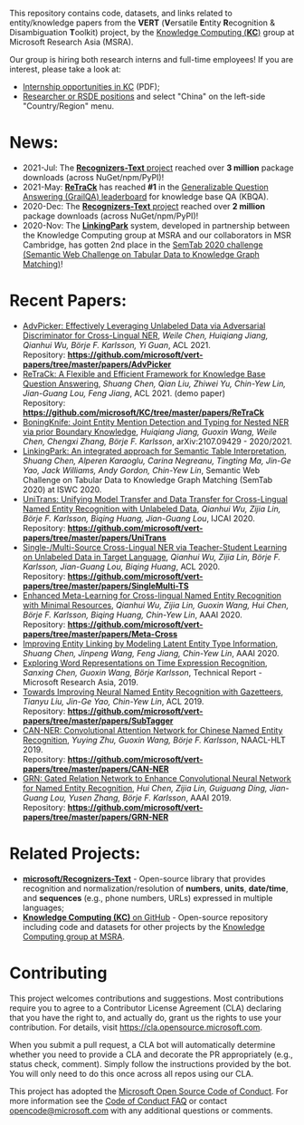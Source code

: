 This repository contains code, datasets, and links related to entity/knowledge papers from the **VERT** (**V**ersatile **E**ntity **R**ecognition & Disambiguation **T**oolkit) project, by the [Knowledge Computing (**KC**)](https://www.microsoft.com/en-us/research/group/knowledge-computing/) group at Microsoft Research Asia (MSRA).

Our group is hiring both research interns and full-time employees! If you are interest, please take a look at:
* [Internship opportunities in KC](https://www.microsoft.com/en-us/research/uploads/prod/2020/12/kc_intern_job_description_2020.pdf) (PDF);
* [Researcher or RSDE positions](https://careers.microsoft.com/professionals/us/en/search-results?rk=l-c-research) and select "China" on the left-side "Country/Region" menu.

# News:

* 2021-Jul: The [**Recognizers-Text** project](https://github.com/microsoft/Recognizers-Text) reached over **3 million** package downloads (across NuGet/npm/PyPI)! 
* 2021-May: [**ReTraCk**](https://github.com/microsoft/KC/tree/master/papers/ReTraCk) has reached **\#1** in the [Generalizable Question Answering (GrailQA) leaderboard](https://dki-lab.github.io/GrailQA/) for knowledge base QA (KBQA).
* 2020-Dec: The [**Recognizers-Text** project](https://github.com/microsoft/Recognizers-Text) reached over **2 million** package downloads (across NuGet/npm/PyPI)! 
* 2020-Nov: The [**LinkingPark**](https://www.microsoft.com/en-us/research/publication/linkingpark-an-integrated-approach-for-semantic-table-interpretation/) system, developed in partnership between the Knowledge Computing group at MSRA and our collaborators in MSR Cambridge, has gotten 2nd place in the [SemTab 2020 challenge (Semantic Web Challenge on Tabular Data to Knowledge Graph Matching)](https://www.cs.ox.ac.uk/isg/challenges/sem-tab/2020/results.html)!

# Recent Papers:

* [AdvPicker: Effectively Leveraging Unlabeled Data via Adversarial Discriminator for Cross-Lingual NER](https://arxiv.org/abs/2106.02300), *Weile Chen, Huiqiang Jiang, Qianhui Wu, Börje F. Karlsson, Yi Guan*, ACL 2021. <br>Repository: **https://github.com/microsoft/vert-papers/tree/master/papers/AdvPicker**
* [ReTraCk: A Flexible and Efficient Framework for Knowledge Base Question Answering](https://aclanthology.org/2021.acl-demo.39/), *Shuang Chen, Qian Liu, Zhiwei Yu, Chin-Yew Lin, Jian-Guang Lou, Feng Jiang*, ACL 2021. (demo paper) <br>Repository: **https://github.com/microsoft/KC/tree/master/papers/ReTraCk**
* [BoningKnife: Joint Entity Mention Detection and Typing for Nested NER via prior Boundary Knowledge](https://arxiv.org/abs/2107.09429), *Huiqiang Jiang, Guoxin Wang, Weile Chen, Chengxi Zhang, Börje F. Karlsson*, arXiv:2107.09429 - 2020/2021.
* [LinkingPark: An integrated approach for Semantic Table Interpretation](http://ceur-ws.org/Vol-2775/paper7.pdf), *Shuang Chen, Alperen Karaoglu, Carina Negreanu, Tingting Ma, Jin-Ge Yao, Jack Williams, Andy Gordon, Chin-Yew Lin*, Semantic Web Challenge on Tabular Data to Knowledge Graph Matching (SemTab 2020) at ISWC 2020.
* [UniTrans: Unifying Model Transfer and Data Transfer for Cross-Lingual Named Entity Recognition with Unlabeled Data](https://www.ijcai.org/Proceedings/2020/543), *Qianhui Wu, Zijia Lin, Börje F. Karlsson, Biqing Huang, Jian-Guang Lou*, IJCAI 2020. <br>Repository: **https://github.com/microsoft/vert-papers/tree/master/papers/UniTrans**
* [Single-/Multi-Source Cross-Lingual NER via Teacher-Student Learning on Unlabeled Data in Target Language](https://arxiv.org/abs/2004.12440), *Qianhui Wu, Zijia Lin, Börje F. Karlsson, Jian-Guang Lou, Biqing Huang*, ACL 2020. <br>Repository: **https://github.com/microsoft/vert-papers/tree/master/papers/SingleMulti-TS**
* [Enhanced Meta-Learning for Cross-lingual Named Entity Recognition with Minimal Resources](https://arxiv.org/abs/1911.06161), *Qianhui Wu, Zijia Lin, Guoxin Wang, Hui Chen, Börje F. Karlsson, Biqing Huang, Chin-Yew Lin*, AAAI 2020. <br>Repository: **https://github.com/microsoft/vert-papers/tree/master/papers/Meta-Cross**
* [Improving Entity Linking by Modeling Latent Entity Type Information](https://arxiv.org/abs/2001.01447), *Shuang Chen, Jinpeng Wang, Feng Jiang, Chin-Yew Lin*, AAAI 2020.
* [Exploring Word Representations on Time Expression Recognition](https://www.microsoft.com/en-us/research/publication/exploring-word-representations-on-time-expression-recognition), *Sanxing Chen, Guoxin Wang, Börje Karlsson*, Technical Report - Microsoft Research Asia, 2019.
* [Towards Improving Neural Named Entity Recognition with Gazetteers](https://www.aclweb.org/anthology/P19-1524/), *Tianyu Liu, Jin-Ge Yao, Chin-Yew Lin*, ACL 2019. <br>Repository: **https://github.com/microsoft/vert-papers/tree/master/papers/SubTagger**
* [CAN-NER: Convolutional Attention Network for Chinese Named Entity Recognition](https://arxiv.org/abs/1904.02141), *Yuying Zhu, Guoxin Wang, Börje F. Karlsson*, NAACL-HLT 2019. <br>Repository: **https://github.com/microsoft/vert-papers/tree/master/papers/CAN-NER**
* [GRN: Gated Relation Network to Enhance Convolutional Neural Network for Named Entity Recognition](https://arxiv.org/abs/1907.05611), *Hui Chen, Zijia Lin, Guiguang Ding, Jian-Guang Lou, Yusen Zhang, Börje F. Karlsson*, AAAI 2019. <br>Repository: **https://github.com/microsoft/vert-papers/tree/master/papers/GRN-NER**

# Related Projects:

* **[microsoft/Recognizers-Text](https://github.com/microsoft/Recognizers-Text)** - Open-source library that provides recognition and normalization/resolution of **numbers**, **units**, **date/time**, and **sequences** (e.g., phone numbers, URLs) expressed in multiple languages;
* [**Knowledge Computing (KC)** on GitHub](https://github.com/microsoft/KC) - Open-source repository including code and datasets for other projects by the [Knowledge Computing group at MSRA](https://www.microsoft.com/en-us/research/group/knowledge-computing/). 

# Contributing

This project welcomes contributions and suggestions.  Most contributions require you to agree to a
Contributor License Agreement (CLA) declaring that you have the right to, and actually do, grant us
the rights to use your contribution. For details, visit https://cla.opensource.microsoft.com.

When you submit a pull request, a CLA bot will automatically determine whether you need to provide
a CLA and decorate the PR appropriately (e.g., status check, comment). Simply follow the instructions
provided by the bot. You will only need to do this once across all repos using our CLA.

This project has adopted the [Microsoft Open Source Code of Conduct](https://opensource.microsoft.com/codeofconduct/).
For more information see the [Code of Conduct FAQ](https://opensource.microsoft.com/codeofconduct/faq/) or
contact [opencode@microsoft.com](mailto:opencode@microsoft.com) with any additional questions or comments.
